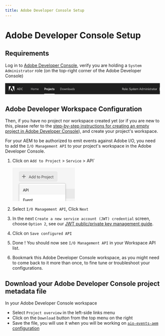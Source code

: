 ```yaml
---
title: Adobe Developer Console Setup
---
```


# Adobe Developer Console Setup

## Requirements

Log in to [Adobe Developer Console](https://developer.adobe.com/console/home),
verify you are holding a `System Administrator` role (on the top-right corner of the Adobe Developer Console)

!["System Administrator shown in the console"](../../../img/console_role_system_admin.png "System Administrator shown in the console")

## Adobe Developer Workspace Configuration

Then, if you have no project nor workspace created yet (or if you are new to this,
please refer to the [step-by-step instructions for creating an empty project in Adobe Developer Console](/developer-console/docs/guides/projects/projects-empty/)),
and create your project's workspace.

For your AEM to be authorized to emit events against Adobe I/O,
you need to add the `I/O Management API` to your project's workspace
in the Adobe Developer Console.

1. Click on `Add to Project` > `Service` > API`

   ![Add an API to Project](../../../img/add_api_to_project.png "Add an API to Project")

2. Select `I/O Management API`, Click `Next`
3. In the next `Create a new service account (JWT) credential` screen, choose `Option 2`, see our [JWT public/private key management guide](aem_key_setup.md).
4. Click on `Save configured API`
5. Done ! You should now see `I/O Management API` in your Workspace API list.
6. Bookmark this Adobe Developer Console workspace, as you might need to come back to it more than once,
   to fine tune or troubleshoot your configurations.

## Download your Adobe Developer Console project metadata file

In your Adobe Developer Console workspace
* Select `Project overview` in the left-side links menu
* Click on the `Download` button from the top menu on the right
* Save the file, you will use it when you will be working on [`aio-events-aem` configuration](aem_workspace_setup.md)



